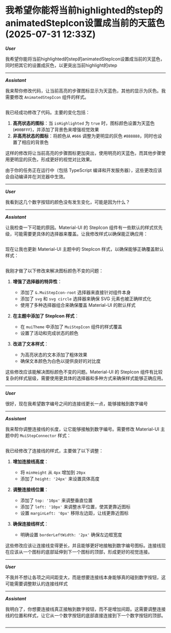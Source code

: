 <!-- Generated by SpecStory -->

# 我希望你能将当前highlighted的step的animatedStepIcon设置成当前的天蓝色 (2025-07-31 12:33Z)

_**User**_

我希望你能将当前highlighted的step的animatedStepIcon设置成当前的天蓝色，同时把其它的设置成灰色，以更突出当前highlight的step

---

_**Assistant**_

我来帮你修改代码，让当前高亮的步骤图标显示为天蓝色，其他的显示为灰色。我需要修改 `AnimatedStepIcon` 组件的样式。 
```

```
我已经成功修改了代码。主要的变化包括：

1. **高亮状态的图标**：当 `isHighlighted` 为 `true` 时，图标颜色设置为天蓝色 (`#00BFFF`)，并添加了背景色来增强视觉效果
2. **非高亮状态的图标**：将颜色从 `#666` 调整为更明显的灰色 `#888888`，同时也设置了相应的背景色

这样的修改将让当前高亮的步骤图标更加突出，使用明亮的天蓝色，而其他步骤使用更明显的灰色，形成更好的视觉对比效果。

由于你的任务正在运行中（包括 TypeScript 编译和开发服务器），这些更改应该会自动编译并在浏览器中生效。

---

_**User**_

我看到这几个数字按钮的颜色没有发生变化，可能是因为什么？

---

_**Assistant**_

让我检查一下可能的原因。Material-UI 的 StepIcon 组件有一些默认的样式优先级，可能需要更具体的选择器来覆盖。让我修改样式以确保能正确应用： 
```

```
现在让我也更新 Material-UI 主题中的 StepIcon 样式，以确保能够正确覆盖默认样式： 
```

```
我刚才做了以下修改来解决图标颜色不变的问题：

1. **增强了选择器的特异性**：
   - 添加了 `&.MuiStepIcon-root` 选择器来直接针对组件本身
   - 添加了 `svg` 和 `svg circle` 选择器来确保 SVG 元素也被正确样式化
   - 使用了多种选择器组合来确保覆盖 Material-UI 的默认样式

2. **在主题中添加了 StepIcon 样式**：
   - 在 `muiTheme` 中添加了 `MuiStepIcon` 组件的样式覆盖
   - 设置了活动和完成状态的颜色

3. **改进了文本样式**：
   - 为高亮状态的文本添加了粗体效果
   - 确保文本颜色为白色以提供良好的对比度

这些修改应该能解决图标颜色不变的问题。Material-UI 的 StepIcon 组件有比较复杂的样式层级，需要使用更具体的选择器和多种方式来确保样式能够正确应用。

---

_**User**_

很好，现在我希望数字编号之间的连接线更长一点，能够接触到数字编号

---

_**Assistant**_

我来帮你调整连接线的长度，让它能够接触到数字编号。需要修改 Material-UI 主题中的 `MuiStepConnector` 样式： 
```

```
我已经修改了连接线的样式，主要做了以下调整：

1. **增加连接线高度**：
   - 将 `minHeight` 从 `4px` 增加到 `20px`
   - 添加了 `height: '24px'` 来设置具体高度

2. **调整连接线位置**：
   - 添加了 `top: '10px'` 来调整垂直位置
   - 添加了 `left: '10px'` 来调整水平位置，使其更靠近图标
   - 设置 `marginLeft: '0px'` 移除左边距，让线更靠近图标

3. **确保连接线样式**：
   - 明确设置 `borderLeftWidth: '2px'` 确保左边框宽度

这些修改应该让连接线变得更长，并且能够更好地接触到数字编号图标。连接线现在应该从一个图标的底部延伸到下一个图标的顶部，形成更好的视觉连接。

---

_**User**_

 不我并不想让各项之间间距变大，而是想要连接线本身能够真的碰到数字按钮，这可能需要调整默认的连接线样式

---

_**Assistant**_

我明白了，你想要连接线真正接触到数字按钮，而不是增加间距。这需要调整连接线的位置和样式，让它从一个数字按钮的底部直接连接到下一个数字按钮的顶部。 
```

```


---

